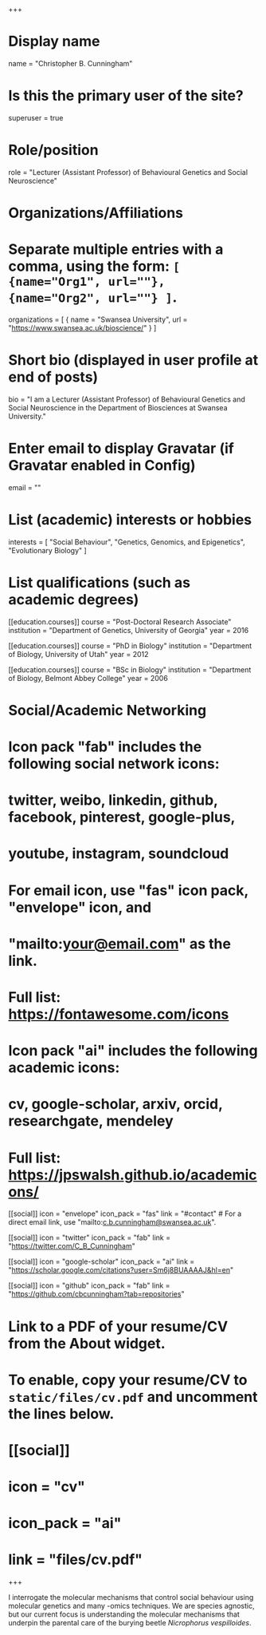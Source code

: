 +++
# Display name
name = "Christopher B. Cunningham"

# Is this the primary user of the site?
superuser = true

# Role/position
role = "Lecturer (Assistant Professor) of Behavioural Genetics and Social Neuroscience"

# Organizations/Affiliations
#   Separate multiple entries with a comma, using the form: `[ {name="Org1", url=""}, {name="Org2", url=""} ]`.
organizations = [ { name = "Swansea University", url = "https://www.swansea.ac.uk/bioscience/" } ]

# Short bio (displayed in user profile at end of posts)
bio = "I am a Lecturer (Assistant Professor) of Behavioural Genetics and Social Neuroscience in the Department of Biosciences at Swansea University."

# Enter email to display Gravatar (if Gravatar enabled in Config)
email = ""

# List (academic) interests or hobbies
interests = [
  "Social Behaviour",
  "Genetics, Genomics, and Epigenetics",
  "Evolutionary Biology"
]

# List qualifications (such as academic degrees)
[[education.courses]]
  course = "Post-Doctoral Research Associate"
  institution = "Department of Genetics, University of Georgia"
  year = 2016
  
[[education.courses]]
  course = "PhD in Biology"
  institution = "Department of Biology, University of Utah"
  year = 2012

[[education.courses]]
  course = "BSc in Biology"
  institution = "Department of Biology, Belmont Abbey College"
  year = 2006

# Social/Academic Networking
#
# Icon pack "fab" includes the following social network icons:
#
#   twitter, weibo, linkedin, github, facebook, pinterest, google-plus,
#   youtube, instagram, soundcloud
#
#   For email icon, use "fas" icon pack, "envelope" icon, and
#   "mailto:your@email.com" as the link.
#
#   Full list: https://fontawesome.com/icons
#
# Icon pack "ai" includes the following academic icons:
#
#   cv, google-scholar, arxiv, orcid, researchgate, mendeley
#
#   Full list: https://jpswalsh.github.io/academicons/

[[social]]
  icon = "envelope"
  icon_pack = "fas"
  link = "#contact"  # For a direct email link, use "mailto:c.b.cunningham@swansea.ac.uk".

[[social]]
  icon = "twitter"
  icon_pack = "fab"
  link = "https://twitter.com/C_B_Cunningham"

[[social]]
  icon = "google-scholar"
  icon_pack = "ai"
  link = "https://scholar.google.com/citations?user=Sm6j8BUAAAAJ&hl=en"

[[social]]
  icon = "github"
  icon_pack = "fab"
  link = "https://github.com/cbcunningham?tab=repositories"

# Link to a PDF of your resume/CV from the About widget.
# To enable, copy your resume/CV to `static/files/cv.pdf` and uncomment the lines below.
# [[social]]
#   icon = "cv"
#   icon_pack = "ai"
#   link = "files/cv.pdf"

+++

I interrogate the molecular mechanisms that control social behaviour using molecular genetics and many -omics techniques. We are species agnostic, but our current focus is understanding the molecular mechanisms that underpin the parental care of the burying beetle <i>Nicrophorus vespilloides</i>.
